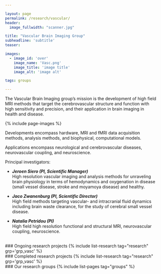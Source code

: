 ```yaml
---

layout: page
permalink: /research/vascular/
header:
  image_fullwidth: "scanner.jpg"

title: "Vascular Brain Imaging Group"
subheadline: 'subtitle'
teaser: 

images:
  - image_id: 'over'
    image_name: 'Vasc.png'
    image_title: 'image title'
    image_alt: 'image alt'  

tags: groups

---
```


The Vascular Brain Imaging group’s mission is the development of high field MRI methods that target the cerebrovascular structure and function with high sensitivity and precision, and their application in brain imaging in health and disease.

{% include page-images %}

Developments encompass hardware, MRI and fMRI data acquisition methods, analysis methods, and biophysical, computational models.

Applications encompass neurological and cerebrovascular diseases, neurovascular coupling, and neuroscience.

Principal investigators:
- ***Jeroen Siero (PI, Scientific Manager)***  
High resolution vascular imaging and analysis methods for unraveling brain physiology in terms of hemodynamics and oxygenation in disease (small vessel disease, stroke and moyamoya disease) and healthy.

- ***Jaco Zwanenburg (PI, Scientific Director)***  
High field methods targeting vascular- and intracranial fluid dynamics including brain waste clearance, for the study of cerebral small vessel disease.

- ***Natalia Petridou (PI)***  
High field high resolution functional and structural MRI, neurovascular coupling, neuroscience.



<br>
### Ongoing research projects
{% include list-research tag="research" grp='grp_vasc' %}

<br>
### Completed research projects
{% include list-research tag="research" grp='grp_vasc' %}

<br>
### Our research groups
{% include list-pages tag="groups" %}
